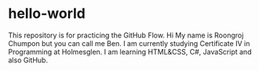 # hello-world
This repository is for practicing the GitHub Flow.
Hi My name is Roongroj Chumpon but you can call me Ben. I am currently studying Certificate IV in Programming at Holmesglen. I am learning HTML&CSS, C#, JavaScript and also GitHub.
